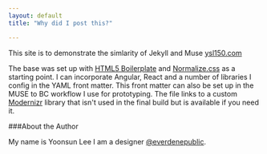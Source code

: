 ```yaml
---
layout: default
title: "Why did I post this?"

---
```




This site is to demonstrate the simlarity of Jekyll and Muse [ysl150.com](ysl150.com) 

The base was set up with [HTML5 Boilerplate](https://html5boilerplate.com/ "html5 boilerplate") and [Normalize.css](http://necolas.github.io/normalize.css/ "normalize.css") as a starting point. I can incorporate Angular, React and a number of libraries I config in the YAML front matter. This front matter can also be set up in the MUSE to BC workflow I use for prototyping. The file links to a custom [Modernizr](http://modernizr.com/ "modernizr") library that isn't used in the final build but is available if you need it. 

###About the Author

My name is Yoonsun Lee I am a designer [@everdenepublic](https://twitter.com/everdenepublic "my twitter profile"). 

